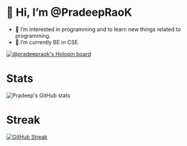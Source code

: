 
# 👋 Hi, I’m @PradeepRaoK

- 👀 I’m interested in programming and to learn new things related to programming.
- 🌱 I’m currently BE in CSE.

[![@pradeepraok's Holopin board](https://holopin.io/api/user/board?user=pradeepraok)](https://holopin.io/@pradeepraok)
# Stats

![Pradeep's GitHub stats](https://github-readme-stats.vercel.app/api?username=PradeepRaoK&show_icons=true&theme=algolia)

# Streak 

[![GitHub Streak](https://github-readme-streak-stats.herokuapp.com/?user=PradeepRaoK&theme=algolia)](https://git.io/streak-stats)

